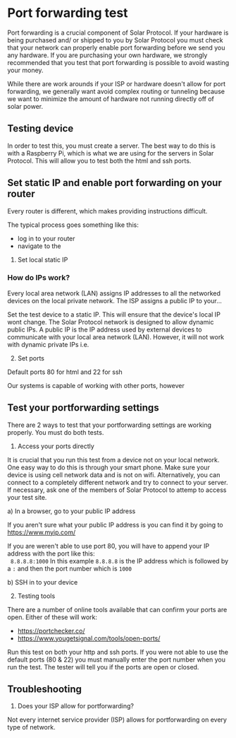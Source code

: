 # Port forwarding test

Port forwarding is a crucial component of Solar Protocol. If your hardware is being purchased and/ or shipped to you by Solar Protocol you must check that your network can properly enable port forwarding before we send you any hardware. If you are purchasing your own hardware, we strongly recommended that you test that port forwarding is possible to avoid wasting your money.

While there are work arounds if your ISP or hardware doesn't allow for port forwarding, we generally want avoid complex routing or tunneling because we want to minimize the amount of hardware not running directly off of solar power.

## Testing device

In order to test this, you must create a server. The best way to do this is with a Raspberry Pi, which is what we are using for the servers in Solar Protocol. This will allow you to test both the html and ssh ports.

## Set static IP and enable port forwarding on your router

Every router is different, which makes providing instructions difficult.

The typical process goes something like this:
* log in to your router
* navigate to the 

1) Set local static IP

### How do IPs work?
Every local area network (LAN) assigns IP addresses to all the networked devices on the local private network. The ISP assigns a public IP to your...

Set the test device to a static IP. This will ensure that the device's local IP wont change. The Solar Protocol network is designed to allow dynamic public IPs. A public IP is the IP address used by external devices to communicate with your local area network (LAN). However, it will not work with dynamic private IPs i.e. 

2) Set ports

Default ports 80 for html and 22 for ssh

Our systems is capable of working with other ports, however

## Test your portforwarding settings

There are 2 ways to test that your portforwarding settings are working properly. You must do both tests.

1) Access your ports directly

It is crucial that you run this test from a device not on your local network. One easy way to do this is through your smart phone. Make sure your device is using cell network data and is not on wifi. Alternatively, you can connect to a completely different network and try to connect to your server. If necessary, ask one of the members of Solar Protocol to attemp to access your test site.

a) In a browser, go to your public IP address

If you aren't sure what your public IP address is you can find it by going to https://www.myip.com/

If you are weren't able to use port 80, you will have to append your IP address with the port like this:<br>
` 8.8.8.8:1000` In this example `8.8.8.8` is the IP address which is followed by a `:` and then the port number which is `1000`

b) SSH in to your device

2) Testing tools

There are a number of online tools available that can confirm your ports are open. Either of these will work:

* https://portchecker.co/
* https://www.yougetsignal.com/tools/open-ports/

Run this test on both your http and ssh ports. If you were not able to use the default ports (80 & 22) you must manually enter the port number when you run the test. The tester will tell you if the ports are open or closed.

## Troubleshooting

1) Does your ISP allow for portforwarding?

Not every internet service provider (ISP) allows for portforwarding on every type of network. 